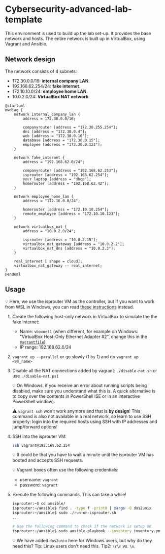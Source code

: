 # Cybersecurity-advanced-lab-template

This environment is used to build up the lab set-up. It provides the base network and hosts. The entire network is built up in VirtualBox, using Vagrant and Ansible.

## Network design

The network consists of 4 subnets:

-   172.30.0.0/16: **internal company LAN**.
-   192.168.62.254/24: **fake internet**.
-   172.10.10.0/24: **employee home LAN**.
-   10.0.2.0/24: **VirtualBox NAT network**.

```puml
@startuml
nwdiag {
    network internal_company_lan {
        address = 172.30.0.0/16;

        companyrouter [address = "172.30.255.254"];
        dns [address = "172.30.0.4"];
        web [address = "172.30.0.10"];
        database [address = "172.30.0.15"];
        employee [address = "172.30.0.123"];
    }

    network fake_internet {
        address = "192.168.62.0/24";

        companyrouter [address = "192.168.62.253"];
        isprouter [address = "192.168.62.254"];
        your_laptop [address = "dhcp"];
        homerouter [address = "192.168.62.42"];
    }

    network employee_home_lan {
        address = "172.10.0.0/24";

        homerouter [address = "172.10.10.254"];
        remote_employee [address = "172.10.10.123"];
    }

    network virtualbox_nat {
        address = "10.0.2.0/24";

        isprouter [address = "10.0.2.15"];
        virtualbox_nat_gateway [address = "10.0.2.2"];
        virtualbox_nat_dns [address = "10.0.2.3"];
    }

    real_internet [ shape = cloud];
    virtualbox_nat_gateway -- real_internet;
}
@enduml
```

## Usage

:bulb: Here, we use the isprouter VM as the controller, but if you want to work from WSL in Windows, you can read [these instructions](./installation-windows-wsl.md) instead.

1. Create the following host-only network in VirtualBox to simulate the the fake internet:

    - Name: `vboxnet1` (when different, for example on Windows: "VirtualBox Host-Only Ethernet Adapter #2", change this in the [`Vagrantfile`](./Vagrantfile))
    - IP range: 192.168.62.0/24

2. `vagrant up --parallel` or go slowly (1 by 1) and do `vagrant up <vm_name>`

3. Disable all the NAT connections added by vagrant: `./disable-nat.sh` or use `./disable-nat.ps1`

    :bulb: On Windows, if you receive an error about running scripts being disabled, make sure you understand what this is. A quick alternative is to copy over the contents in PowerShell ISE or in an interactive PowerShell window).

    :warning: `vagrant ssh` won't work anymore and that is **by design**! This command is also not available in a real network, so learn to use SSH properly: login into the required hosts using SSH with IP addresses and jump/forward options!

4. SSH into the isprouter VM:

    ```bash
    ssh vagrant@192.168.62.254
    ```

    :bulb: It could be that you have to wait a minute until the isprouter VM has booted and accepts SSH requests.

    :bulb: Vagrant boxes often use the following credentials:

    - username: `vagrant`
    - password: `vagrant`

5. Execute the following commands. This can take a while!

    ```bash
    isprouter:~$ cd ansible/
    isprouter:~/ansible$ find . -type f -print0 | xargs -0 dos2unix
    isprouter:~/ansible$ sudo ./run-on-isprouter.sh
    ...

    # Use the following command to check if the network is setup OK
    isprouter:~/ansible$ sudo ansible-playbook --inventory inventory.yml check.yml
    ```

    :bulb: We have added `dos2unix` here for Windows users, but why do they need this? Tip: Linux users don't need this. Tip2: `\r\n` vs. `\n`.
